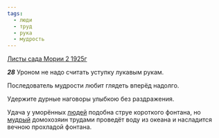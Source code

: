 ```yaml
---
tags:
  - люди
  - труд
  - рука
  - мудрость
---
```


[Листы сада Мории 2 1925г](https://127.0.0.1:4002/agni/1925)

___28___
Уроном не надо считать уступку лукавым рукам.   

Последователь мудрости любит глядеть вперёд надолго.   

Удержите дурные наговоры улыбкою без раздражения.   

Удача у уморённых [людей](../../../tags/#люди) подобна струе короткого фонтана, но [мудрый](../../../tags/#мудрость) домохозяин трудами проведёт воду из океана и насладится вечною прохладой фонтана.   

